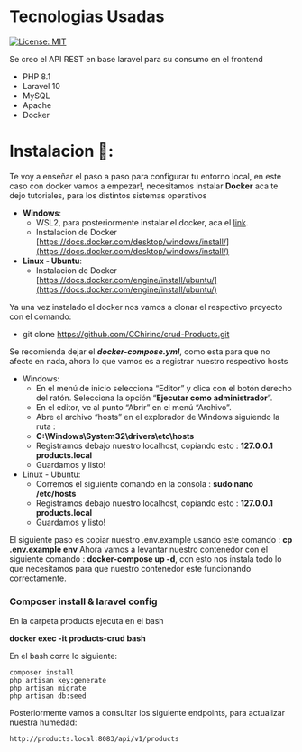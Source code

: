 # Tecnologias Usadas 
[![License: MIT](https://img.shields.io/badge/License-MIT-yellow.svg)](https://opensource.org/licenses/MIT)

Se creo el API REST en base laravel para su consumo en el frontend

* PHP 8.1
* Laravel 10
* MySQL
* Apache
* Docker


# Instalacion 🚀:


Te voy a enseñar el paso a paso para configurar tu entorno local, en este caso con docker vamos a empezar!, necesitamos instalar **Docker** aca te dejo tutoriales, para los distintos sistemas operativos
- **Windows**:
	- WSL2, para posteriormente instalar el docker, aca el [link](https://www.youtube.com/watch?v=_fntjriRe48&t=670s).
	- Instalacion de Docker [https://docs.docker.com/desktop/windows/install/](https://docs.docker.com/desktop/windows/install/)
- **Linux - Ubuntu**: 
	- Instalacion de Docker [https://docs.docker.com/engine/install/ubuntu/](https://docs.docker.com/engine/install/ubuntu/)

Ya una vez instalado el docker nos vamos a clonar el respectivo proyecto con el comando:
 -  git clone https://github.com/CChirino/crud-Products.git

Se recomienda dejar el ***docker-compose.yml***, como esta para que no afecte en nada, ahora lo que vamos es a registrar nuestro respectivo hosts

 - Windows:
	 -   En el menú de inicio selecciona “Editor” y clica con el botón derecho del ratón. Selecciona la opción “**Ejecutar como administrador**”.
	-   En el editor, ve al punto “Abrir” en el menú “Archivo”.
	-   Abre el archivo “hosts” en el explorador de Windows siguiendo la ruta :
	-  **C:\Windows\System32\drivers\etc\hosts**
	- Registramos debajo nuestro localhost, copiando esto : **127.0.0.1       products.local** 
	 - Guardamos y listo!
 - Linux - Ubuntu:
	 - Corremos el siguiente comando en la consola : **sudo nano /etc/hosts**
	 - Registramos debajo nuestro localhost, copiando esto : **127.0.0.1       products.local** 
	 - Guardamos y listo!

El siguiente paso es copiar nuestro .env.example usando este comando : **cp .env.example env**
Ahora vamos a levantar nuestro contenedor con el siguiente comando : **docker-compose up -d**, con esto nos instala todo lo que necesitamos para que nuestro contenedor este funcionando correctamente.

### Composer install & laravel config

En la carpeta products ejecuta en el bash

**docker exec -it products-crud bash**

En el bash corre lo siguiente: 

	composer install
	php artisan key:generate
    php artisan migrate
	php artisan db:seed


Posteriormente vamos a consultar los siguiente endpoints, para actualizar nuestra humedad:

    http://products.local:8083/api/v1/products
